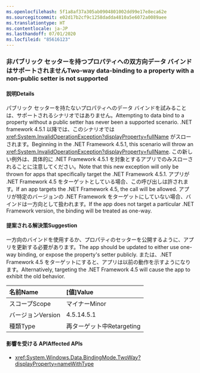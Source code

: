 ```yaml
---
ms.openlocfilehash: 5f1a8af37a305ab0904801002dd99e17e8eca62e
ms.sourcegitcommit: e02d17b2cf9c1258dadda4810a5e6072a0089aee
ms.translationtype: HT
ms.contentlocale: ja-JP
ms.lasthandoff: 07/01/2020
ms.locfileid: "85616123"
---
```

### <a name="two-way-data-binding-to-a-property-with-a-non-public-setter-is-not-supported"></a><span data-ttu-id="bf220-101">非パブリック セッターを持つプロパティへの双方向データ バインドはサポートされません</span><span class="sxs-lookup"><span data-stu-id="bf220-101">Two-way data-binding to a property with a non-public setter is not supported</span></span>

#### <a name="details"></a><span data-ttu-id="bf220-102">説明</span><span class="sxs-lookup"><span data-stu-id="bf220-102">Details</span></span>

<span data-ttu-id="bf220-103">パブリック セッターを持たないプロパティへのデータ バインドを試みることは、サポートされるシナリオではありません。</span><span class="sxs-lookup"><span data-stu-id="bf220-103">Attempting to data bind to a property without a public setter has never been a supported scenario.</span></span> <span data-ttu-id="bf220-104">.NET framework 4.5.1 以降では、このシナリオでは <xref:System.InvalidOperationException?displayProperty=fullName> がスローされます。</span><span class="sxs-lookup"><span data-stu-id="bf220-104">Beginning in the .NET Framework 4.5.1, this scenario will throw an <xref:System.InvalidOperationException?displayProperty=fullName>.</span></span> <span data-ttu-id="bf220-105">この新しい例外は、具体的に .NET Framework 4.5.1 を対象とするアプリでのみスローされることに注意してください。</span><span class="sxs-lookup"><span data-stu-id="bf220-105">Note that this new exception will only be thrown for apps that specifically target the .NET Framework 4.5.1.</span></span> <span data-ttu-id="bf220-106">アプリが .NET Framework 4.5 をターゲットとしている場合、この呼び出しは許されます。</span><span class="sxs-lookup"><span data-stu-id="bf220-106">If an app targets the .NET Framework 4.5, the call will be allowed.</span></span> <span data-ttu-id="bf220-107">アプリが特定のバージョンの .NET Framework をターゲットにしていない場合、バインドは一方向として扱われます。</span><span class="sxs-lookup"><span data-stu-id="bf220-107">If the app does not target a particular .NET Framework version, the binding will be treated as one-way.</span></span>

#### <a name="suggestion"></a><span data-ttu-id="bf220-108">提案される解決策</span><span class="sxs-lookup"><span data-stu-id="bf220-108">Suggestion</span></span>

<span data-ttu-id="bf220-109">一方向のバインドを使用するか、プロパティのセッターを公開するように、アプリを更新する必要があります。</span><span class="sxs-lookup"><span data-stu-id="bf220-109">The app should be updated to either use one-way binding, or expose the property's setter publicly.</span></span> <span data-ttu-id="bf220-110">または、.NET Framework 4.5 をターゲットにすると、アプリは以前の動作を示すようになります。</span><span class="sxs-lookup"><span data-stu-id="bf220-110">Alternatively, targeting the .NET Framework 4.5 will cause the app to exhibit the old behavior.</span></span>

| <span data-ttu-id="bf220-111">名前</span><span class="sxs-lookup"><span data-stu-id="bf220-111">Name</span></span>    | <span data-ttu-id="bf220-112">[値]</span><span class="sxs-lookup"><span data-stu-id="bf220-112">Value</span></span>       |
|:--------|:------------|
| <span data-ttu-id="bf220-113">スコープ</span><span class="sxs-lookup"><span data-stu-id="bf220-113">Scope</span></span>   | <span data-ttu-id="bf220-114">マイナー</span><span class="sxs-lookup"><span data-stu-id="bf220-114">Minor</span></span>       |
| <span data-ttu-id="bf220-115">バージョン</span><span class="sxs-lookup"><span data-stu-id="bf220-115">Version</span></span> | <span data-ttu-id="bf220-116">4.5.1</span><span class="sxs-lookup"><span data-stu-id="bf220-116">4.5.1</span></span>       |
| <span data-ttu-id="bf220-117">種類</span><span class="sxs-lookup"><span data-stu-id="bf220-117">Type</span></span>    | <span data-ttu-id="bf220-118">再ターゲット中</span><span class="sxs-lookup"><span data-stu-id="bf220-118">Retargeting</span></span> |

#### <a name="affected-apis"></a><span data-ttu-id="bf220-119">影響を受ける API</span><span class="sxs-lookup"><span data-stu-id="bf220-119">Affected APIs</span></span>

- <xref:System.Windows.Data.BindingMode.TwoWay?displayProperty=nameWithType>
